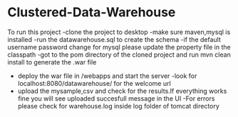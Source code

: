 # Clustered-Data-Warehouse
 To run this project
-clone the project to desktop
-make sure maven,mysql is installed
-run the datawarehouse.sql to create the schema
-if the default username password change for mysql please update the property file in the classpath
-got to the pom directory of the cloned project and run mvn clean install to generate the .war file
- deploy the war file in <tomcat directory>/webapps and start the server
-look for localhost:8080/datawarehouse/ for the welcome url
- upload the mysample,csv and check for the results.If everything works fine you will see uploaded succesfull message in the UI
-For errors please check for warehouse.log inside log folder of tomcat directory
